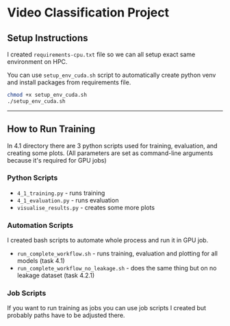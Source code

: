 # Video Classification Project

## Setup Instructions

I created `requirements-cpu.txt` file so we can all setup exact same environment on HPC.

You can use `setup_env_cuda.sh` script to automatically create python venv and install packages from requirements file.

```bash
chmod +x setup_env_cuda.sh
./setup_env_cuda.sh
```

---

## How to Run Training

In 4.1 directory there are 3 python scripts used for training, evaluation, and creating some plots. (All parameters are set as command-line arguments because it's required for GPU jobs)

### Python Scripts

- `4_1_training.py` - runs training
- `4_1_evaluation.py` - runs evaluation
- `visualise_results.py` - creates some more plots

### Automation Scripts

I created bash scripts to automate whole process and run it in GPU job.

- `run_complete_workflow.sh` - runs training, evaluation and plotting for all models (task 4.1)
- `run_complete_workflow_no_leakage.sh` - does the same thing but on no leakage dataset (task 4.2.1)

### Job Scripts

If you want to run training as jobs you can use job scripts I created but probably paths have to be adjusted there.

